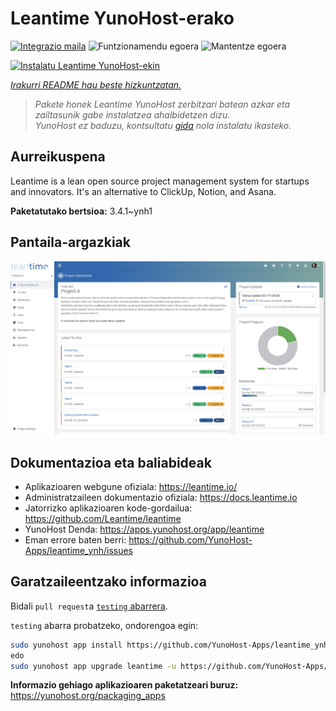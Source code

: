 <!--
Ohart ongi: README hau automatikoki sortu da <https://github.com/YunoHost/apps/tree/master/tools/readme_generator>ri esker
EZ editatu eskuz.
-->

# Leantime YunoHost-erako

[![Integrazio maila](https://apps.yunohost.org/badge/integration/leantime)](https://ci-apps.yunohost.org/ci/apps/leantime/)
![Funtzionamendu egoera](https://apps.yunohost.org/badge/state/leantime)
![Mantentze egoera](https://apps.yunohost.org/badge/maintained/leantime)

[![Instalatu Leantime YunoHost-ekin](https://install-app.yunohost.org/install-with-yunohost.svg)](https://install-app.yunohost.org/?app=leantime)

*[Irakurri README hau beste hizkuntzatan.](./ALL_README.md)*

> *Pakete honek Leantime YunoHost zerbitzari batean azkar eta zailtasunik gabe instalatzea ahalbidetzen dizu.*  
> *YunoHost ez baduzu, kontsultatu [gida](https://yunohost.org/install) nola instalatu ikasteko.*

## Aurreikuspena

Leantime is a lean open source project management system for startups and innovators. It's an alternative to ClickUp, Notion, and Asana.

**Paketatutako bertsioa:** 3.4.1~ynh1

## Pantaila-argazkiak

![Leantime(r)en pantaila-argazkia](./doc/screenshots/ProjectDashboard.png)

## Dokumentazioa eta baliabideak

- Aplikazioaren webgune ofiziala: <https://leantime.io/>
- Administratzaileen dokumentazio ofiziala: <https://docs.leantime.io>
- Jatorrizko aplikazioaren kode-gordailua: <https://github.com/Leantime/leantime>
- YunoHost Denda: <https://apps.yunohost.org/app/leantime>
- Eman errore baten berri: <https://github.com/YunoHost-Apps/leantime_ynh/issues>

## Garatzaileentzako informazioa

Bidali `pull request`a [`testing` abarrera](https://github.com/YunoHost-Apps/leantime_ynh/tree/testing).

`testing` abarra probatzeko, ondorengoa egin:

```bash
sudo yunohost app install https://github.com/YunoHost-Apps/leantime_ynh/tree/testing --debug
edo
sudo yunohost app upgrade leantime -u https://github.com/YunoHost-Apps/leantime_ynh/tree/testing --debug
```

**Informazio gehiago aplikazioaren paketatzeari buruz:** <https://yunohost.org/packaging_apps>
